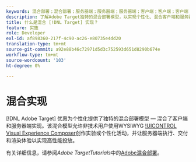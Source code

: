 ```yaml
---
keywords: 混合部署；混合部署；服务器端；服务器端；服务器端；客户端；客户端；客户端；混合实现
description: 了解Adobe Target独特的混合部署模型，以实现个性化、混合客户端和服务器端实现。
title: 什么是混合 [!DNL Target] 实现？
feature: 实施
role: Developer
exl-id: af898360-217f-4c90-ac26-e80735e4dd20
translation-type: tm+mt
source-git-commit: a92e88b46c72971d5d3c752593d651d8290b674e
workflow-type: tm+mt
source-wordcount: '103'
ht-degree: 0%

---
```


# 混合实现

[!DNL Adobe Target] 优惠为个性化提供了独特的混合部署模型 — 混合了客户端和服务器端实现。该混合模型允许非技术用户使用WYSIWYG [!UICONTROL Visual Experience Composer](VEC)创作实验或个性化活动，并让服务器端执行、交付和渲染体验以实现高性能投放。

有关详细信息，请参阅&#x200B;*Adobe TargetTutorials*&#x200B;中的[Adobe混合部署](https://experienceleague.adobe.com/docs/target-learn/tutorials/implementation/hybrid-deployment.html)。
